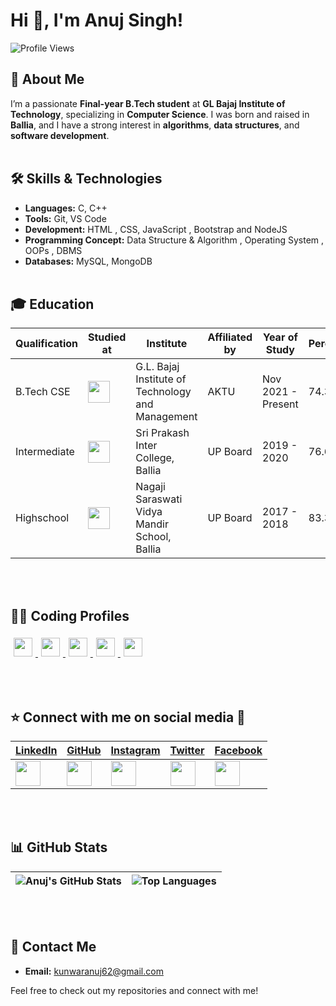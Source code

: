 # Hi 👋, I'm Anuj Singh! 
![Profile Views](https://hits.sh/github.com/anujsingh21.svg?style=for-the-badge&label=Profile%20Views&color=informational&labelColor=gray)

## 📝 About Me
I’m a passionate **Final-year B.Tech student** at **GL Bajaj Institute of Technology**, specializing in **Computer Science**. I was born and raised in **Ballia**, and I have a strong interest in **algorithms**, **data structures**, and **software development**.
<br><br>

## 🛠 Skills & Technologies
- **Languages:** C, C++
- **Tools:** Git, VS Code
- **Development:** HTML , CSS, JavaScript , Bootstrap and NodeJS
- **Programming Concept:** Data Structure & Algorithm , Operating System , OOPs , DBMS
- **Databases:** MySQL, MongoDB
<br><br>

## 🎓 Education

| Qualification | Studied at | Institute | Affiliated by | Year of Study | Percentage |
| --- | --- | --- | --- | --- | --- |
| B.Tech CSE | <img src="https://www.glbitm.org/Uploads/image/846imguf_LogoGLBajaj.jpg" width="35"> | G.L. Bajaj Institute of Technology and Management | AKTU | Nov 2021 - Present | 74.3% |
| Intermediate | <img src="https://seeklogo.com/images/B/board-of-high-school-intermediate-uttar-pradesh-logo-C72295BBDE-seeklogo.com.png" width="35"> | Sri Prakash Inter College, Ballia | UP Board | 2019 - 2020 | 76.6% |
| Highschool | <img src="https://seeklogo.com/images/B/board-of-high-school-intermediate-uttar-pradesh-logo-C72295BBDE-seeklogo.com.png" width="35"> | Nagaji Saraswati Vidya Mandir School, Ballia | UP Board | 2017 - 2018 | 83.3% |


<br><br>
## 🧑‍💻 Coding Profiles

  <a href="https://leetcode.com/u/the_anuj/">
    <img src="https://img.shields.io/badge/-LeetCode-black?style=flat-square&logo=LeetCode" height="30px" style="margin: 5px;">
  </a>
  <a href="https://www.naukri.com/code360/profile/The_Anuj">
    <img src="https://img.shields.io/badge/-CodingNinjas-orange?style=flat-square&logo=CodingNinjas" height="30px" style="margin: 5px;">
  </a>
  <a href="https://www.geeksforgeeks.org/user/anujsingh07/">
    <img src="https://img.shields.io/badge/-GeeksforGeeks-darkgreen?style=flat-square&logo=GeeksforGeeks" height="30px" style="margin: 5px;">
  </a>
  <a href="https://www.hackerrank.com/profile/anujsingh2302201">
    <img src="https://img.shields.io/badge/-HackerRank-green?style=flat-square&logo=HackerRank" height="30px" style="margin: 5px;">
  </a>
  <a href="https://www.codechef.com/users/anujsingh18">
    <img src="https://img.shields.io/badge/-CodeChef-brown?style=flat-square&logo=CodeChef" height="30px" style="margin: 5px;">
  </a>


<br><br>




## ⭐ Connect with me on social media 📲

| [LinkedIn](https://www.linkedin.com/in/anuj-singh-56a21a227/) | [GitHub](https://github.com/anujsingh21) | [Instagram](https://www.instagram.com/kunwaranuj_?igshid=MWpuemtuYnM0ZzkwNw==) | [Twitter](https://x.com/KunwarAnujSing5?t=KUQ3bYzZcVg-4E691WPW4A&s=09) | [Facebook](https://facebook.com/your-facebook-id) |
| --- | --- | --- | --- | --- |
| <img src="https://img.icons8.com/color/48/000000/linkedin.png" width="40"/> | <img src="https://img.icons8.com/ios-glyphs/48/000000/github.png" width="40"/> | <img src="https://img.icons8.com/fluency/48/000000/instagram-new.png" width="40"/> | <img src="https://img.icons8.com/color/48/000000/twitter.png" width="40"/> | <img src="https://img.icons8.com/color/48/000000/facebook.png" width="40"/> |




<br><br>

## 📊 GitHub Stats

| ![Anuj's GitHub Stats](https://github-readme-stats.vercel.app/api?username=anujsingh21&show_icons=true&theme=radical) | ![Top Languages](https://github-readme-stats.vercel.app/api/top-langs/?username=anujsingh21&layout=compact&theme=radical) |
| --- | --- |

<br><br>

## 📧 Contact Me

- **Email:** [kunwaranuj62@gmail.com](mailto:kunwaranuj62@gmail.com)

Feel free to check out my repositories and connect with me!
